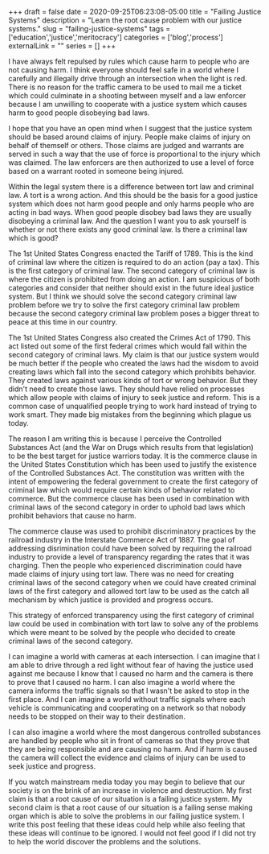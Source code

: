 +++ 
draft = false
date = 2020-09-25T06:23:08-05:00
title = "Failing Justice Systems"
description = "Learn the root cause problem with our justice systems."
slug = "failing-justice-systems" 
tags = ['education','justice','meritocracy']
categories = ['blog','process']
externalLink = ""
series = []
+++

I have always felt repulsed by rules which cause harm to people who are not causing harm.  I think everyone should feel safe in a world where I carefully and illegally drive through an intersection when the light is red.  There is no reason for the traffic camera to be used to mail me a ticket which could culminate in a shooting between myself and a law enforcer because I am unwilling to cooperate with a justice system which causes harm to good people disobeying bad laws.

I hope that you have an open mind when I suggest that the justice system should be based around claims of injury.  People make claims of injury on behalf of themself or others.  Those claims are judged and warrants are served in such a way that the use of force is proportional to the injury which was claimed.  The law enforcers are then authorized to use a level of force based on a warrant rooted in someone being injured.

Within the legal system there is a difference between tort law and criminal law.  A tort is a wrong action.  And this should be the basis for a good justice system which does not harm good people and only harms people who are acting in bad ways.  When good people disobey bad laws they are usually disobeying a criminal law.  And the question I want you to ask yourself is whether or not there exists any good criminal law.  Is there a criminal law which is good?

The 1st United States Congress enacted the Tariff of 1789.  This is the kind of criminal law where the citizen is required to do an action (pay a tax).  This is the first category of criminal law.  The second category of criminal law is where the citizen is prohibited from doing an action.  I am suspicious of both categories and consider that neither should exist in the future ideal justice system.  But I think we should solve the second category criminal law problem before we try to solve the first category criminal law problem because the second category criminal law problem poses a bigger threat to peace at this time in our country.

The 1st United States Congress also created the Crimes Act of 1790.  This act listed out some of the first federal crimes which would fall within the second category of criminal laws.  My claim is that our justice system would be much better if the people who created the laws had the wisdom to avoid creating laws which fall into the second category which prohibits behavior.  They created laws against various kinds of tort or wrong behavior.  But they didn't need to create those laws.  They should have relied on processes which allow people with claims of injury to seek justice and reform.  This is a common case of unqualified people trying to work hard instead of trying to work smart.  They made big mistakes from the beginning which plague us today.

The reason I am writing this is because I perceive the Controlled Substances Act (and the War on Drugs which results from that legislation) to be the best target for justice warriors today.  It is the commerce clause in the United States Constitution which has been used to justify the existence of the Controlled Substances Act.  The constitution was written with the intent of empowering the federal government to create the first category of criminal law which would require certain kinds of behavior related to commerce.  But the commerce clause has been used in combination with criminal laws of the second category in order to uphold bad laws which prohibit behaviors that cause no harm.

The commerce clause was used to prohibit discriminatory practices by the railroad industry in the Interstate Commerce Act of 1887.  The goal of addressing disrimination could have been solved by requiring the railroad industry to provide a level of transparency regarding the rates that it was charging.  Then the people who experienced discrimination could have made claims of injury using tort law.  There was no need for creating criminal laws of the second category when we could have created criminal laws of the first category and allowed tort law to be used as the catch all mechanism by which justice is provided and progress occurs.

This strategy of enforced transparency using the first category of criminal law could be used in combination with tort law to solve any of the problems which were meant to be solved by the people who decided to create criminal laws of the second category.

I can imagine a world with cameras at each intersection.  I can imagine that I am able to drive through a red light without fear of having the justice used against me because I know that I caused no harm and the camera is there to prove that I caused no harm.  I can also imagine a world where the camera informs the traffic signals so that I wasn't be asked to stop in the first place.  And I can imagine a world without traffic signals where each vehicle is communicating and cooperating on a network so that nobody needs to be stopped on their way to their destination.

I can also imagine a world where the most dangerous controlled substances are handled by people who sit in front of cameras so that they prove that they are being responsible and are causing no harm.  And if harm is caused the camera will collect the evidence and claims of injury can be used to seek justice and progress.

If you watch mainstream media today you may begin to believe that our society is on the brink of an increase in violence and destruction.  My first claim is that a root cause of our situation is a failing justice system.  My second claim is that a root cause of our situation is a failing sense making organ which is able to solve the problems in our failing justice system.  I write this post feeling that these ideas could help while also feeling that these ideas will continue to be ignored.  I would not feel good if I did not try to help the world discover the problems and the solutions.
